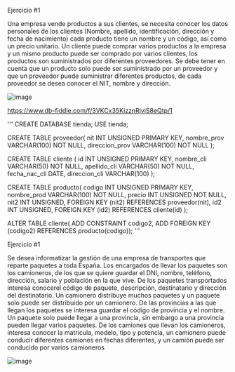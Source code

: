Ejercicio #1

Una empresa vende productos a sus clientes, se necesita conocer los datos personales de los clientes (Nombre, apellido, identificación, dirección y fecha de nacimiento) cada producto tiene un nombre y un código, así como un  precio unitario. Un cliente puede comprar varios productos a la empresa y un mismo producto puede ser comprado por varios clientes, los productos son suministrados por diferentes proveedores. Se debe tener en cuenta que un producto solo puede ser suministrado por un proveedor y que un proveedor puede suministrar diferentes productos, de cada proveedor se desea conocer el NIT, nombre y dirección. 

![image](https://user-images.githubusercontent.com/20374059/199291335-ae4a6ac4-ab48-4885-9d04-5459dc8d5943.png)

https://www.db-fiddle.com/f/3VKCx35KizznRjvjS8eQtp/1

'''
CREATE DATABASE tienda;
USE tienda;

CREATE TABLE proveedor(
  nit INT UNSIGNED PRIMARY KEY,
  nombre_prov VARCHAR(100) NOT NULL,
  direccion_prov VARCHAR(100) NOT NULL
);

CREATE TABLE cliente (
  id INT UNSIGNED PRIMARY KEY,
  nombre_cli VARCHAR(50) NOT NULL,
  apellido_cli VARCHAR(50) NOT NULL,
  fecha_nac_cli DATE,
  direccion_cli VARCHAR(100)
);

CREATE TABLE producto(
  codigo INT UNSIGNED PRIMARY KEY,
  nombre_prod VARCHAR(100) NOT NULL,
  precio INT UNSIGNED NOT NULL,
  nit2 INT UNSIGNED,
  FOREIGN KEY (nit2) REFERENCES proveedor(nit),
  id2 INT UNSIGNED,
  FOREIGN KEY (id2) REFERENCES cliente(id)
);

ALTER TABLE cliente(
  ADD CONSTRAINT codigo2,
  ADD FOREIGN KEY (codigo2) REFERENCES producto(codigo));
'''

Ejercicio #1

Se desea informatizar la gestión de una empresa de transportes que reparte paquetes  a toda España. Los encargados de llevar los paquetes son los camioneros, de los que se quiere guardar el DNI, nombre, teléfono, dirección, salario y población en la que vive. De los paquetes transportados interesa conocerel código de paquete, descripción, destinatario y dirección del destinatario. Un camionero distribuye muchos paquetes y un paquete solo puede ser distribuido por un camionero. De las provincias a las que llegan los paquetes se interesa guardar el código de provincia y el nombre. Un paquete solo puede llegar a una provincia, sin embargo a una provincia pueden llegar varios paquetes. De los camiones que llevan los camioneros, interesa conocer la matricula, modelo, tipo y potencia, un camionero puede conducir diferentes camiones en fechas diferentes, y un camión puede ser conducido por varios camioneros

![image](https://user-images.githubusercontent.com/20374059/199775966-519cadc5-c635-4617-bbc9-b3f559017409.png)

